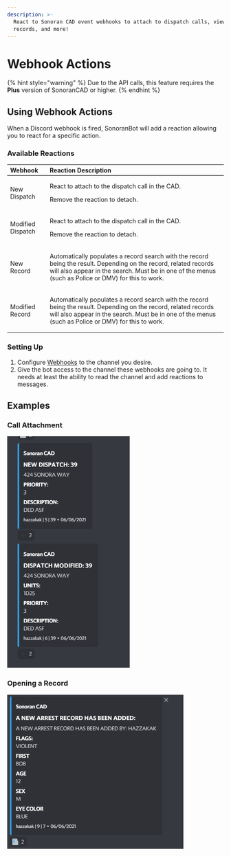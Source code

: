 ```yaml
---
description: >-
  React to Sonoran CAD event webhooks to attach to dispatch calls, view modified
  records, and more!
---
```


# Webhook Actions

{% hint style="warning" %}
Due to the API calls, this feature requires the **Plus** version of SonoranCAD or higher.
{% endhint %}

## Using Webhook Actions

When a Discord webhook is fired, SonoranBot will add a reaction allowing you to react for a specific action.

### Available Reactions

<table>
  <thead>
    <tr>
      <th style="text-align:left">Webhook</th>
      <th style="text-align:left">Reaction Description</th>
    </tr>
  </thead>
  <tbody>
    <tr>
      <td style="text-align:left">New Dispatch</td>
      <td style="text-align:left">
        <p>React to attach to the dispatch call in the CAD.</p>
        <p>Remove the reaction to detach.</p>
      </td>
    </tr>
    <tr>
      <td style="text-align:left">Modified Dispatch</td>
      <td style="text-align:left">
        <p>React to attach to the dispatch call in the CAD.</p>
        <p>Remove the reaction to detach.</p>
      </td>
    </tr>
    <tr>
      <td style="text-align:left">New Record</td>
      <td style="text-align:left">
        <p></p>
        <p>Automatically populates a record search with the record being the result.
          Depending on the record, related records will also appear in the search.
          Must be in one of the menus (such as Police or DMV) for this to work.</p>
      </td>
    </tr>
    <tr>
      <td style="text-align:left">Modified Record</td>
      <td style="text-align:left">
        <p></p>
        <p>Automatically populates a record search with the record being the result.
          Depending on the record, related records will also appear in the search.
          Must be in one of the menus (such as Police or DMV) for this to work.</p>
      </td>
    </tr>
  </tbody>
</table>

### Setting Up

1. Configure [Webhooks](../../discord-webhooks.md) to the channel you desire.
2. Give the bot access to the channel these webhooks are going to. It needs at least the ability to read the channel and add reactions to messages.

## Examples

### Call Attachment

![](../../../.gitbook/assets/dispatch.png)

### Opening a Record

![](../../../.gitbook/assets/record.png)

